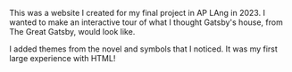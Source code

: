 This was a website I created for my final project in AP LAng in 2023. I wanted to make an interactive tour of what I thought Gatsby's house, from The Great Gatsby, would look like. 

I added themes from the novel and symbols that I noticed. It was my first large experience with HTML!
